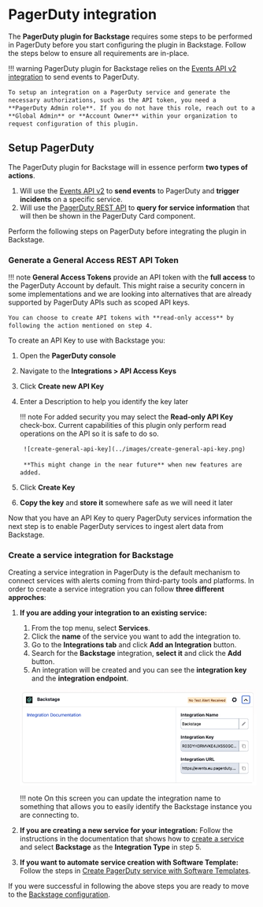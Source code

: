 # PagerDuty integration

The **PagerDuty plugin for Backstage** requires some steps to be performed in PagerDuty before you start configuring the plugin in Backstage. Follow the steps below to ensure all requirements are in-place.

!!! warning
    PagerDuty plugin for Backstage relies on the [Events API v2 integration](https://developer.pagerduty.com/api-reference/YXBpOjI3NDgyNjU-pager-duty-v2-events-api) to send events to PagerDuty.

    To setup an integration on a PagerDuty service and generate the necessary authorizations, such as the API token, you need a **PagerDuty Admin role**. If you do not have this role, reach out to a **Global Admin** or **Account Owner** within your organization to request configuration of this plugin.

## Setup PagerDuty

The PagerDuty plugin for Backstage will in essence perform **two types of actions**.

1. Will use the [Events API v2](https://developer.pagerduty.com/api-reference/YXBpOjI3NDgyNjU-pager-duty-v2-events-api) to **send events** to PagerDuty and **trigger incidents** on a specific service.
2. Will use the [PagerDuty REST API](https://developer.pagerduty.com/api-reference/) to **query for service information** that will then be shown in the PagerDuty Card component.

Perform the following steps on PagerDuty before integrating the plugin in Backstage.

### **Generate a General Access REST API Token**

!!! note
    **General Access Tokens** provide an API token with the **full access** to the PagerDuty Account by default. This might raise a security concern in some implementations and we are looking into alternatives that are already supported by PagerDuty APIs such as scoped API keys.

    You can choose to create API tokens with **read-only access** by following the action mentioned on step 4.

To create an API Key to use with Backstage you:

1. Open the **PagerDuty console**
2. Navigate to the **Integrations > API Access Keys**
3. Click **Create new API Key**
4. Enter a Description to help you identify the key later

    !!! note
        For added security you may select the **Read-only API Key** check-box. Current capabilities of this plugin only perform read operations on the API so it is safe to do so.

        ![create-general-api-key](../images/create-general-api-key.png)

        **This might change in the near future** when new features are added.

5. Click **Create Key**
6. **Copy the key** and **store it** somewhere safe as we will need it later

Now that you have an API Key to query PagerDuty services information the next step is to enable PagerDuty services to ingest alert data from Backstage.

### **Create a service integration for Backstage**

Creating a service integration in PagerDuty is the default mechanism to connect services with alerts coming from third-party tools and platforms. In order to create a service integration you can follow **three different approches**:

1. **If you are adding your integration to an existing service:**
     1. From the top menu, select **Services**.
     2. Click the **name** of the service you want to add the integration to.
     3. Go to the **Integrations tab** and click **Add an Integration** button.
     4. Search for the **Backstage** integration, **select it** and click the **Add** button.
     5. An integration will be created and you can see the **integration key** and the **integration endpoint**.

     ![backstage-service-integration](../images/create-backstage-service-integration.png)

    !!! note
        On this screen you can update the integration name to something that allows you to easily identify the Backstage instance you are connecting to.

2. **If you are creating a new service for your integration:** Follow the instructions in the documentation that shows how to [create a service](https://support.pagerduty.com/docs/services-and-integrations#create-a-service) and select **Backstage** as the **Integration Type** in step 5.
3. **If you want to automate service creation with Software Template:** Follow the steps in [Create PagerDuty service with Software Templates](/advanced/create-service-software-template).

If you were successful in following the above steps you are ready to move to the [Backstage configuration](/getting-started/backstage).
